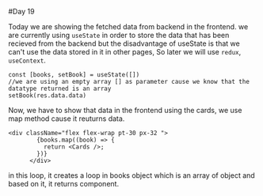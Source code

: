 #Day 19

Today we are showing the fetched data from backend in the frontend.
we are currently using `useState` in order to store the data that has been recieved from the backend but the disadvantage of useState is that we can't use the data stored in it in other pages, So later we will use `redux`, `useContext`.

```
const [books, setBook] = useState([])
//we are using an empty array [] as parameter cause we know that the datatype returned is an array
setBook(res.data.data)
```

Now, we have to show that data in the frontend using the cards, we use map method cause it reuturns data.

```
<div className="flex flex-wrap pt-30 px-32 ">
        {books.map((book) => {
          return <Cards />;
        })}
      </div>

```
in this loop, it creates a loop in books object which is an array of object and based on it, it returns <Card /> component.